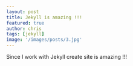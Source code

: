 ```yaml
---
layout: post
title: Jekyll is amazing !!!
featured: true
author: chris
tags: [jekyll]
image: '/images/posts/3.jpg'
---
```


Since I work with Jekyll create site is amazing !!!